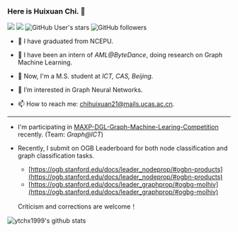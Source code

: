 ### Here is Huixuan Chi. 👋

<!--
**ytchx1999/ytchx1999** is a ✨ _special_ ✨ repository because its `README.md` (this file) appears on your GitHub profile.

Here are some ideas to get you started:

- 🔭 I’m currently working on ...

- 🌱 I’m currently learning ...

- 👯 I’m looking to collaborate on ...

- 🤔 I’m looking for help with ...

- 💬 Ask me about ...

- 📫 How to reach me: ...

- 😄 Pronouns: ...

- ⚡ c: ...
  -->
  
  <!--[![](https://img.shields.io/badge/Google_Scholar-@Huixuan_Chi-success.svg?style=plastic&logo=google-scholar)](https://scholar.google.com.hk/citations?hl=zh-CN&user=mSLoo54AAAAJ) -->

[![](https://img.shields.io/badge/CSDN-@智慧的旋风-red.svg?style=plastic)](https://blog.csdn.net/weixin_41650348/)  [![](https://img.shields.io/badge/知乎-@智慧的旋风-blue.svg?style=plastic&logo=zhihu)](https://www.zhihu.com/people/zhi-hui-de-xuan-feng)   ![GitHub User's stars](https://img.shields.io/github/stars/ytchx1999?affiliations=OWNER&style=social) ![GitHub followers](https://img.shields.io/github/followers/ytchx1999?style=social)

- 🔭 I have graduated from NCEPU.   

- 🔭 I have been an intern of *AML@ByteDance*, doing research on Graph Machine Learning.

- 🔭 Now, I'm a M.S. student at *ICT, CAS, Beijing*.  

- 🌱 I’m interested in Graph Neural Networks.  

- 📫 How to reach me: [chihuixuan21@mails.ucas.ac.cn](#).

  <!--📫 How to reach me: chihuixuan@163.com.-->
---
- I'm participating in [MAXP-DGL-Graph-Machine-Learing-Competition](https://www.biendata.xyz/competition/maxp_dgl/) recently. (Team: *Graph@ICT*)

- Recently, I submit on OGB Leaderboard for both node classification and graph classification tasks.

  - [https://ogb.stanford.edu/docs/leader_nodeprop/#ogbn-products](https://ogb.stanford.edu/docs/leader_nodeprop/#ogbn-products)
  - [https://ogb.stanford.edu/docs/leader_graphprop/#ogbg-molhiv](https://ogb.stanford.edu/docs/leader_graphprop/#ogbg-molhiv) 

  Criticism and corrections are welcome！

<!--I’m currently working on my undergraduate graduation project ([PyG-OGB-Tricks](https://github.com/ytchx1999/PyG-OGB-Tricks)), hoping to get valuable advice from you.-->
<!-- - My Blog: [https://blog.csdn.net/weixin_41650348/](https://blog.csdn.net/weixin_41650348/). -->

![ytchx1999's github stats](https://github-readme-stats.vercel.app/api?username=ytchx1999&theme=radical&show_icons=true) 
